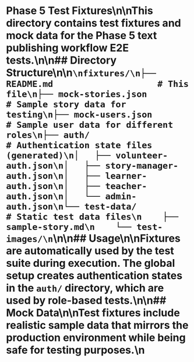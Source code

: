 # Phase 5 Test Fixtures\n\nThis directory contains test fixtures and mock data for the Phase 5 text publishing workflow E2E tests.\n\n## Directory Structure\n\n```\nfixtures/\n├── README.md                    # This file\n├── mock-stories.json           # Sample story data for testing\n├── mock-users.json             # Sample user data for different roles\n├── auth/                       # Authentication state files (generated)\n│   ├── volunteer-auth.json\n│   ├── story-manager-auth.json\n│   ├── learner-auth.json\n│   ├── teacher-auth.json\n│   └── admin-auth.json\n└── test-data/                  # Static test data files\n    ├── sample-story.md\n    └── test-images/\n```\n\n## Usage\n\nFixtures are automatically used by the test suite during execution. The global setup creates authentication states in the `auth/` directory, which are used by role-based tests.\n\n## Mock Data\n\nTest fixtures include realistic sample data that mirrors the production environment while being safe for testing purposes.\n